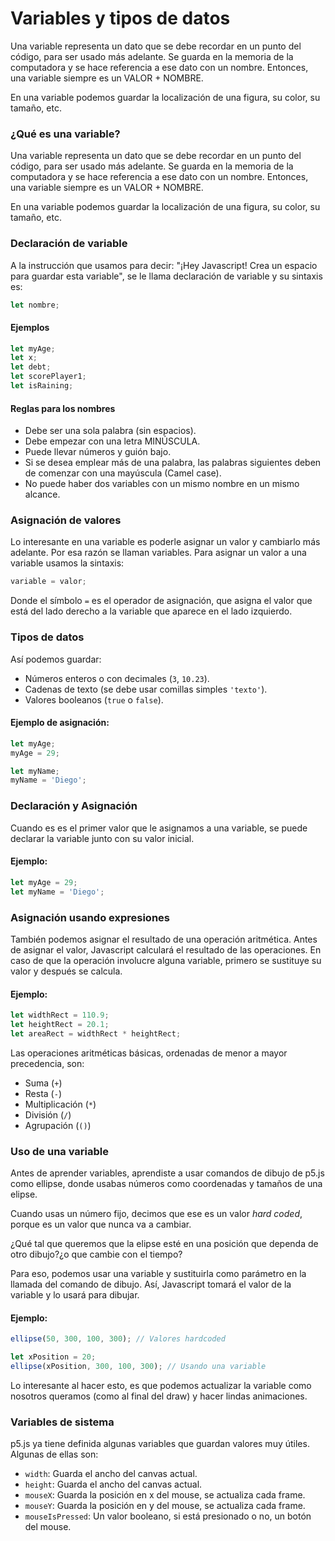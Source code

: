 # Variables y tipos de datos

Una variable representa un dato que se debe recordar en un punto del código, para ser usado más adelante. Se guarda en la memoria de la computadora y se hace referencia a ese dato con un nombre. Entonces, una variable siempre es un VALOR + NOMBRE.

En una variable podemos guardar la localización de una figura, su color, su tamaño, etc.

### ¿Qué es una variable?

Una variable representa un dato que se debe recordar en un punto del código, para ser usado más adelante. Se guarda en la memoria de la computadora y se hace referencia a ese dato con un nombre. Entonces, una variable siempre es un VALOR + NOMBRE.

En una variable podemos guardar la localización de una figura, su color, su tamaño, etc.

### Declaración de variable

A la instrucción que usamos para decir: "¡Hey Javascript! Crea un espacio para guardar esta variable", se le llama declaración de variable y su sintaxis es:

```js
let nombre;
```

#### Ejemplos

```js
let myAge;
let x;
let debt;
let scorePlayer1;
let isRaining;
```

#### Reglas para los nombres

- Debe ser una sola palabra (sin espacios).
- Debe empezar con una letra MINÚSCULA.
- Puede llevar números y guión bajo.
- Si se desea emplear más de una palabra, las palabras siguientes deben de comenzar con una mayúscula (Camel case).
- No puede haber dos variables con un mismo nombre en un mismo alcance.

### Asignación de valores

Lo interesante en una variable es poderle asignar un valor y cambiarlo más adelante. Por esa razón se llaman variables. Para asignar un valor a una variable usamos la sintaxis:

```js
variable = valor;
```

Donde el símbolo `=` es el operador de asignación, que asigna el valor que está del lado derecho a la variable que aparece en el lado izquierdo.

### Tipos de datos

Así podemos guardar:

- Números enteros o con decimales (`3`, `10.23`).
- Cadenas de texto (se debe usar comillas simples `'texto'`).
- Valores booleanos (`true` o `false`).

#### Ejemplo de asignación:

```js
let myAge;
myAge = 29;

let myName;
myName = 'Diego';
```

### Declaración y Asignación

Cuando es es el primer valor que le asignamos a una variable, se puede declarar la variable junto con su valor inicial.

#### Ejemplo:

```js
let myAge = 29;
let myName = 'Diego';
```

### Asignación usando expresiones

También podemos asignar el resultado de una operación aritmética. Antes de asignar el valor, Javascript calculará el resultado de las operaciones. En caso de que la operación involucre alguna variable, primero se sustituye su valor y después se calcula.

#### Ejemplo:

```js
let widthRect = 110.9;
let heightRect = 20.1;
let areaRect = widthRect * heightRect;
```

Las operaciones aritméticas básicas, ordenadas de menor a mayor precedencia, son:

- Suma (`+`)
- Resta (`-`)
- Multiplicación (`*`)
- División (`/`)
- Agrupación (`()`)

### Uso de una variable

Antes de aprender variables, aprendiste a usar comandos de dibujo de p5.js como ellipse, donde usabas números como coordenadas y tamaños de una elipse.

Cuando usas un número fijo, decimos que ese es un valor _hard coded_, porque es un valor que nunca va a cambiar.

¿Qué tal que queremos que la elipse esté en una posición que dependa de otro dibujo?¿o que cambie con el tiempo?

Para eso, podemos usar una variable y sustituirla como parámetro en la llamada del comando de dibujo. Así, Javascript tomará el valor de la variable y lo usará para dibujar.

#### Ejemplo:

```js
ellipse(50, 300, 100, 300); // Valores hardcoded

let xPosition = 20;
ellipse(xPosition, 300, 100, 300); // Usando una variable
```

Lo interesante al hacer esto, es que podemos actualizar la variable como nosotros queramos (como al final del draw) y hacer lindas animaciones.

### Variables de sistema

p5.js ya tiene definida algunas variables que guardan valores muy útiles.
Algunas de ellas son:

- `width`: Guarda el ancho del canvas actual.
- `height`: Guarda el ancho del canvas actual.
- `mouseX`: Guarda la posición en x del mouse, se actualiza cada frame.
- `mouseY`: Guarda la posición en y del mouse, se actualiza cada frame.
- `mouseIsPressed`: Un valor booleano, si está presionado o no, un botón del mouse.
